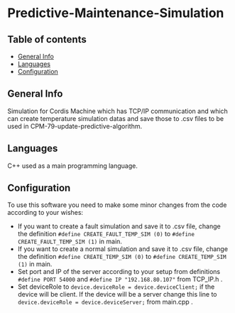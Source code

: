 # Predictive-Maintenance-Simulation

## Table of contents
* [General Info](general-info)
* [Languages](#languages)
* [Configuration](#configuration)

## General Info
Simulation for Cordis Machine which has TCP/IP communication and which  can create temperature simulation datas and save those to .csv files to be used in CPM-79-update-predictive-algorithm.  

## Languages
C++ used as a main programming language.  

## Configuration 
To use this software you need to make some minor changes from the code according to your wishes:  
* If you want to create a fault simulation and save it to .csv file, change the definition ```#define CREATE_FAULT_TEMP_SIM (0)``` to ```#define CREATE_FAULT_TEMP_SIM (1)``` in main.  
* If you want to create a normal simulation and save it to .csv file, change the definition ```#define CREATE_TEMP_SIM (0)``` to ```#define CREATE_TEMP_SIM (1)``` in main.  
* Set port and IP of the server according to your setup from definitions ```#define PORT 54000``` and ```#define IP "192.168.80.107"``` from TCP_IP.h .  
* Set deviceRole to ```device.deviceRole = device.deviceClient;``` if the device will be client. If the device will be a server change this line to ```device.deviceRole = device.deviceServer;``` from main.cpp .  

